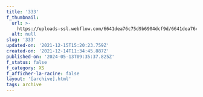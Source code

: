```yaml
---
title: '333'
f_thumbnail:
  url: >-
    https://uploads-ssl.webflow.com/6641dea76c75d9b6904dcf9d/6641dea76c75d9b6904dd2f2_333.jpg
  alt: null
slug: '333'
updated-on: '2021-12-15T15:20:23.759Z'
created-on: '2021-12-14T11:34:45.887Z'
published-on: '2024-05-13T09:35:37.825Z'
f_status: false
f_category: XS
f_afficher-la-racine: false
layout: '[archive].html'
tags: archive
---
```



